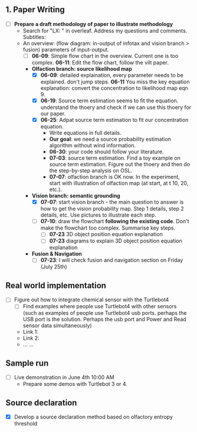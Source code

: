 ## 1. Paper Writing
* [ ] **Prepare a draft methodology of paper to illustrate methodology**
  * Search for "LX: " in overleaf. Address my questions and comments.
  Subtitles:
  * An overview: (flow diagram: in-output of infotax and vision branch > fusion) parameters of input-output.
    * [ ] **06-09**: Simple flow chart in the overview. Current one is too complex. **06-11**: Edit the flow chart, follow the vilt paper.
    * **Olfaction branch: source likelihood map**
      * [x] **06-09**: detailed explaination, every parameter needs to be explained. don't jump steps. **06-11** You miss the key equation explanation: convert the concentration to likelihood map eqn 9.
      * [x] **06-19**: Source term estimation seems to fit the equation. understand the thoery and check if we can use this thoery for our paper.
      * [x] **06-25**: Adpat source term estimation to fit our concentration equation.
         * Write equations in full details.   
         * **Our goal**: we need a source probability estimation algorithm without wind information.
         * **06-30**: your code should follow your literature.
         * **07-03**: source term estimation. Find a toy example on source term estimation. Figure out the thoery and then do the step-by-step analysis on OSL.
         * **07-07**: olfaction branch is OK now. In the experiment, start with illustration of olfaction map (at start, at t 10, 20, etc.).
     * **Vision branch: semantic grounding**
        * [x] **07-07**: start vision branch - the main question to answer is how to get the vision probability map. Step 1 details, step 2 details, etc. Use pictures to illustrate each step.
        * [ ] **07-10**: draw the flowchart **following the existing code**. Don't make the flowchart too complex. Summarise key steps.
          * [ ] **07-23** 3D object position equation explanation
          * [ ] **07-23** diagrams to explain 3D object position equation explanation
    * **Fusion & Navigation**
      * [ ] **07-23**: I will check fusion and navigation section on Friday (July 25th)
      
## Real world implementation
* [ ] Figure out how to integrate chemical sensor with the Turtlebot4  
  * [ ] Find examples where people use Turtlebot4 with other sensors (such as examples of people use Turtlebot4 usb ports. perhaps the USB port is the solution. Perhaps the usb port and Power and Read sensor data simultaneously)  
  * Link 1:  
  * Link 2:  
  * ... ...  
      
## Sample run
* [ ] Live demonstration in June 4th 10:00 AM
  * Prepare some demos with Turtlebot 3 or 4.  

## Source declaration  
* [x] Develop a source declaration method based on olfactory entropy threshold  

